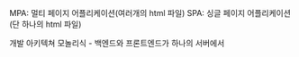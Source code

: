 MPA: 멀티 페이지 어플리케이션(여러개의 html 파일)
SPA: 싱글 페이지 어플리케이션(단 하나의 html 파일)


개발 아키텍쳐
모놀리식 - 백엔드와 프론트엔드가 하나의 서버에서 